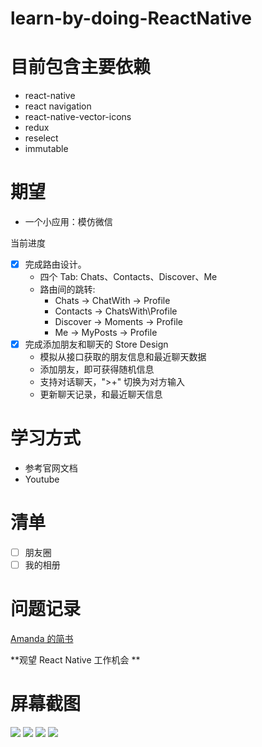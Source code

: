# learn-by-doing-ReactNative

# 目前包含主要依赖

- react-native
- react navigation
- react-native-vector-icons
- redux
- reselect
- immutable

# 期望

- 一个小应用：模仿微信

当前进度

- [x] 完成路由设计。
   - 四个 Tab: Chats、Contacts、Discover、Me
   - 路由间的跳转:
     - Chats -> ChatWith -> Profile
     - Contacts -> ChatsWith\Profile
     - Discover -> Moments -> Profile
     - Me -> MyPosts -> Profile
- [x] 完成添加朋友和聊天的 Store Design
   - 模拟从接口获取的朋友信息和最近聊天数据
   - 添加朋友，即可获得随机信息
   - 支持对话聊天，">+" 切换为对方输入
   - 更新聊天记录，和最近聊天信息

# 学习方式

- 参考官网文档
- Youtube

# 清单

- [ ] 朋友圈
- [ ] 我的相册

# 问题记录

[Amanda 的简书](http://www.jianshu.com/p/008732790f1e)

**观望 React Native 工作机会 **

# 屏幕截图

<img src="./images/Chats.png" with="100">
<img src="./images/Contacts.png" with="100">
<img src="./images/WithChat.png" with="100">
<img src="./images/Profile.png" with="100">
